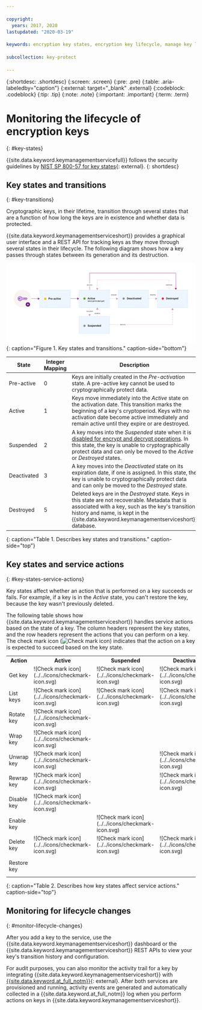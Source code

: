 ```yaml
---

copyright:
  years: 2017, 2020
lastupdated: "2020-03-19"

keywords: encryption key states, encryption key lifecycle, manage key lifecycle

subcollection: key-protect

---
```


{:shortdesc: .shortdesc}
{:screen: .screen}
{:pre: .pre}
{:table: .aria-labeledby="caption"}
{:external: target="_blank" .external}
{:codeblock: .codeblock}
{:tip: .tip}
{:note: .note}
{:important: .important}
{:term: .term}

# Monitoring the lifecycle of encryption keys
{: #key-states}

{{site.data.keyword.keymanagementservicefull}} follows the security guidelines
by
[NIST SP 800-57 for key states](https://www.nist.gov/publications/recommendation-key-management-part-1-general-0){: external}.
{: shortdesc}

## Key states and transitions
{: #key-transitions}

Cryptographic keys, in their lifetime, transition through several states that
are a function of how long the keys are in existence and whether data is
protected.

{{site.data.keyword.keymanagementserviceshort}} provides a graphical user
interface and a REST API for tracking keys as they move through several states
in their lifecycle. The following diagram shows how a key passes through states
between its generation and its destruction.

![The diagram shows the same components as described in the following definition table.](../images/key-states.svg)
{: caption="Figure 1. Key states and transitions." caption-side="bottom"}

| State       |Integer Mapping | Description                                                                                                                                                                                                                                                                        |
|-------------|----------------|-------------------------------------------------------------------------------------------------------------------------------------------------------------------------------------------------------------------------------------------------------------------|
| Pre-active  |       0        | Keys are initially created in the _Pre-activation_ state. A pre-active key cannot be used to cryptographically protect data.                                                                                                                                                       |
| Active      |       1        | Keys move immediately into the _Active_ state on the activation date. This transition marks the beginning of a key's cryptoperiod. Keys with no activation date become active immediately and remain active until they expire or are destroyed.                                    |
| Suspended   |       2        | A key moves into the _Suspended_ state when it is [disabled for encrypt and decrypt operations](/docs/key-protect?topic=key-protect-disable-keys). In this state, the key is unable to cryptographically protect data and can only be moved to the _Active_ or _Destroyed_ states. |
| Deactivated |       3        | A key moves into the _Deactivated_ state on its expiration date, if one is assigned. In this state, the key is unable to cryptographically protect data and can only be moved to the _Destroyed_ state.                                                                            |
| Destroyed   |       5        | Deleted keys are in the _Destroyed_ state. Keys in this state are not recoverable. Metadata that is associated with a key, such as the key's transition history and name, is kept in the {{site.data.keyword.keymanagementserviceshort}} database.                                 |
{: caption="Table 1. Describes key states and transitions." caption-side="top"}

## Key states and service actions
{: #key-states-service-actions}

Key states affect whether an action that is performed on a key succeeds or
fails. For example, if a key is in the _Active_ state, you can't restore the
key, because the key wasn't previously deleted.

The following table shows how {{site.data.keyword.keymanagementserviceshort}}
handles service actions based on the state of a key. The column headers
represent the key states, and the row headers represent the actions that you can
perform on a key. The check mark icon
(![Check mark icon](../../icons/checkmark-icon.svg))
indicates that the action on a key is expected to succeed based on the key
state.

<table>
  <tr>
    <th>Action</th>
    <th>Active</th>
    <th>Suspended</th>
    <th>Deactivated</th>
    <th>Destroyed</th>
  </tr>

  <tr>
    <td>Get key</td>
    <td>![Check mark icon](../../icons/checkmark-icon.svg)</td>
    <td>![Check mark icon](../../icons/checkmark-icon.svg)</td>
    <td>![Check mark icon](../../icons/checkmark-icon.svg)</td>
    <td>![Check mark icon](../../icons/checkmark-icon.svg)</td>
  </tr>

  <tr>
    <td>List keys</td>
    <td>![Check mark icon](../../icons/checkmark-icon.svg)</td>
    <td>![Check mark icon](../../icons/checkmark-icon.svg)</td>
    <td>![Check mark icon](../../icons/checkmark-icon.svg)</td>
    <td></td>
  </tr>

  <tr>
    <td>Rotate key</td>
    <td>![Check mark icon](../../icons/checkmark-icon.svg)</td>
    <td></td>
    <td></td>
    <td></td>
  </tr>

  <tr>
    <td>Wrap key</td>
    <td>![Check mark icon](../../icons/checkmark-icon.svg)</td>
    <td></td>
    <td></td>
    <td></td>
  </tr>

  <tr>
    <td>Unwrap key</td>
    <td>![Check mark icon](../../icons/checkmark-icon.svg)</td>
    <td></td>
    <td>![Check mark icon](../../icons/checkmark-icon.svg)</td>
    <td></td>
  </tr>

  <tr>
    <td>Rewrap key</td>
    <td>![Check mark icon](../../icons/checkmark-icon.svg)</td>
    <td></td>
    <td>![Check mark icon](../../icons/checkmark-icon.svg)</td>
    <td></td>
  </tr>

  <tr>
    <td>Disable key</td>
    <td>![Check mark icon](../../icons/checkmark-icon.svg)</td>
    <td></td>
    <td></td>
    <td></td>
  </tr>

  <tr>
    <td>Enable key</td>
    <td></td>
    <td>![Check mark icon](../../icons/checkmark-icon.svg)</td>
    <td></td>
    <td></td>
  </tr>

  <tr>
    <td>Delete key</td>
    <td>![Check mark icon](../../icons/checkmark-icon.svg)</td>
    <td>![Check mark icon](../../icons/checkmark-icon.svg)</td>
    <td>![Check mark icon](../../icons/checkmark-icon.svg)</td>
    <td></td>
  </tr>

  <tr>
    <td>Restore key</td>
    <td></td>
    <td></td>
    <td></td>
    <td>![Check mark icon](../../icons/checkmark-icon.svg)</td>
  </tr>
</table>
{: caption="Table 2. Describes how key states affect service actions." caption-side="top"}

## Monitoring for lifecycle changes
{: #monitor-lifecycle-changes}

After you add a key to the service, use the
{{site.data.keyword.keymanagementserviceshort}} dashboard or the
{{site.data.keyword.keymanagementserviceshort}} REST APIs to view your key's
transition history and configuration.

For audit purposes, you can also monitor the activity trail for a key by
integrating {{site.data.keyword.keymanagementserviceshort}} with
[{{site.data.keyword.at_full_notm}}](/docs/Activity-Tracker-with-LogDNA?topic=Activity-Tracker-with-LogDNA-getting-started){: external}.
After both services are provisioned and running, activity events are generated
and automatically collected in a {{site.data.keyword.at_full_notm}} log when you
perform actions on keys in {{site.data.keyword.keymanagementserviceshort}}.
